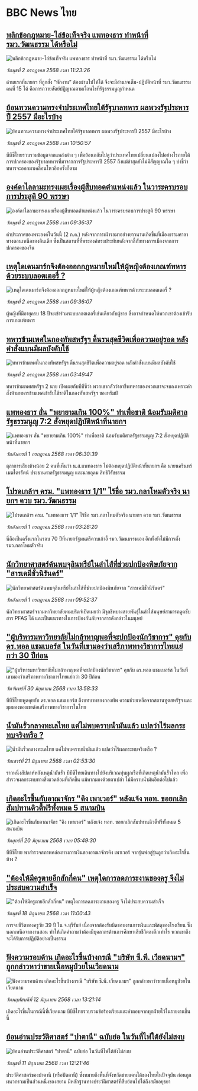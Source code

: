 # BBC News ไทย## [พลิกข้อกฎหมาย-ไล่ข้อเท็จจริง แพทองธาร ทำหน้าที่ รมว.วัฒนธรรม ได้หรือไม่](https://www.bbc.com/thai/articles/crk6zxe0kp8o?at_campaign=githubrss)![พลิกข้อกฎหมาย-ไล่ข้อเท็จจริง แพทองธาร ทำหน้าที่ รมว.วัฒนธรรม ได้หรือไม่](https://ichef.bbci.co.uk/ace/ws/240/cpsprodpb/950b/live/9a9c2b80-5733-11f0-804c-b585e3f5213e.jpg)_วันพุธที่ 2 กรกฎาคม 2568 เวลา 11:23:26_ด่านแรกที่นายกฯ ที่ถูกสั่ง “พักงาน”  ต้องผ่านไปให้ได้ จึงจะมีอำนาจเต็ม-ปฏิบัติหน้าที่ รมว.วัฒนธรรมคนที่ 15 ได้ คือการถวายสัตย์ปฏิญาณตามเงื่อนไขที่รัฐธรรมนูญกำหนด## [ย้อนทวนความทรงจำประเทศไทยใต้รัฐบาลทหาร ผลพวงรัฐประหารปี 2557 มีอะไรบ้าง](https://www.bbc.com/thai/articles/cy7nykd74r1o?at_campaign=githubrss)![ย้อนทวนความทรงจำประเทศไทยใต้รัฐบาลทหาร ผลพวงรัฐประหารปี 2557 มีอะไรบ้าง](https://ichef.bbci.co.uk/ace/ws/240/cpsprodpb/cdc0/live/a3d70250-5707-11f0-960d-e9f1088a89fe.jpg)_วันพุธที่ 2 กรกฎาคม 2568 เวลา 10:50:57_บีบีซีไทยรวบรวมข้อมูลจากแหล่งต่าง ๆ เพื่อย้อนกลับไปดูว่าประเทศไทยเปลี่ยนแปลงไปอย่างไรภายใต้การปกครองของรัฐบาลทหารที่มาจากการรัฐประหารปี 2557 ถึงแม้ล่าสุดยังไม่มีสัญญาณใด ๆ บ่งชี้ว่าทหารจะออกมาเคลื่อนไหวอีกครั้งก็ตาม## [องค์ดาไลลามะทรงเผยเรื่องผู้สืบทอดตำแหน่งแล้ว ในวาระครบรอบการประสูติ 90 พรรษา](https://www.bbc.com/thai/articles/cp904z8pxp0o?at_campaign=githubrss)![องค์ดาไลลามะทรงเผยเรื่องผู้สืบทอดตำแหน่งแล้ว ในวาระครบรอบการประสูติ 90 พรรษา](https://ichef.bbci.co.uk/ace/ws/240/cpsprodpb/d117/live/b515c220-56a5-11f0-960d-e9f1088a89fe.jpg)_วันพุธที่ 2 กรกฎาคม 2568 เวลา 09:36:37_คำประกาศของพระองค์ในวันนี้ (2 ก.ค.) หลังจากการเฝ้ารอมาอย่างยาวนานเกิดขึ้นที่เมืองธรรมศาลา ทางตอนเหนือของอินเดีย ซึ่งเป็นสถานที่ที่พระองค์ทรงประทับหลังจากลี้ภัยทางการเมืองจากการปกครองของจีน## [เหตุใดเดนมาร์กจึงต้องออกกฎหมายใหม่ให้ผู้หญิงต้องเกณฑ์ทหารด้วยระบบลอตเตอรี่ ?](https://www.bbc.com/thai/articles/c1jwngwn61xo?at_campaign=githubrss)![เหตุใดเดนมาร์กจึงต้องออกกฎหมายใหม่ให้ผู้หญิงต้องเกณฑ์ทหารด้วยระบบลอตเตอรี่ ?](https://ichef.bbci.co.uk/ace/ws/240/cpsprodpb/a4c3/live/7d8726a0-565a-11f0-9074-8989d8c97d87.jpg)_วันพุธที่ 2 กรกฎาคม 2568 เวลา 09:36:07_ผู้หญิงที่มีอายุครบ 18 ปีจะเข้าร่วมระบบลอตเตอรี่เช่นเดียวกับผู้ชาย ซึ่งอาจกำหนดให้พวกเขาต้องเข้ารับการเกณฑ์ทหาร## [ทหารข้ามเพศในกองทัพสหรัฐฯ ดิ้นรนสุดชีวิตเพื่อความอยู่รอด หลังคำสั่งแบนมีผลบังคับใช้](https://www.bbc.com/thai/articles/cm2m1zyj99eo?at_campaign=githubrss)![ทหารข้ามเพศในกองทัพสหรัฐฯ ดิ้นรนสุดชีวิตเพื่อความอยู่รอด หลังคำสั่งแบนมีผลบังคับใช้](https://ichef.bbci.co.uk/ace/ws/240/cpsprodpb/ad89/live/224bad90-5341-11f0-b4be-8f7caf53b80c.jpg)_วันพุธที่ 2 กรกฎาคม 2568 เวลา 03:49:47_ทหารข้ามเพศสหรัฐฯ 2 นาย เปิดเผยกับบีบีซีว่า พวกเขากลัวว่าอาชีพทหารของพวกเขาจะจบลงเพราะคำสั่งห้ามทหารข้ามเพศเข้ารับใช้ชาติในกองทัพสหรัฐฯ ของทรัมป์## [แพทองธาร ลั่น "พยายามเกิน 100%" ทำเพื่อชาติ น้อมรับมติศาลรัฐธรรมนูญ 7:2 สั่งหยุดปฏิบัติหน้าที่นายกฯ](https://www.bbc.com/thai/articles/ce8zz191349o?at_campaign=githubrss)![แพทองธาร ลั่น "พยายามเกิน 100%" ทำเพื่อชาติ น้อมรับมติศาลรัฐธรรมนูญ 7:2 สั่งหยุดปฏิบัติหน้าที่นายกฯ](https://ichef.bbci.co.uk/ace/ws/240/cpsprodpb/965e/live/bac4b810-5642-11f0-91ce-75a7c213ee0c.jpg)_วันอังคารที่ 1 กรกฎาคม 2568 เวลา 06:30:39_ตุลาการเสียงข้างน้อย 2 คนที่เห็นว่า น.ส.แพทองธาร ไม่ต้องหยุดปฏิบัติหน้าที่นายกฯ คือ นายนครินทร์ เมฆไตรรัตน์ ประธานศาลรัฐธรรมนูญ และนายอุดม สิทธิวิรัชธรรม## [โปรดเกล้าฯ ครม. "แพทองธาร 1/1" ไร้ชื่อ รมว.กลาโหมตัวจริง นายกฯ ควบ รมว.วัฒนธรรม](https://www.bbc.com/thai/articles/c98w53g99weo?at_campaign=githubrss)![โปรดเกล้าฯ ครม. "แพทองธาร 1/1" ไร้ชื่อ รมว.กลาโหมตัวจริง นายกฯ ควบ รมว.วัฒนธรรม](https://ichef.bbci.co.uk/ace/ws/240/cpsprodpb/d816/live/6c035290-530e-11f0-b4be-8f7caf53b80c.jpg)_วันอังคารที่ 1 กรกฎาคม 2568 เวลา 03:28:20_นี่ถือเป็นครั้งแรกในรอบ 70 ปีที่นายกรัฐมนตรีควบเก้าอี้ รมว.วัฒนธรรมเอง อีกทั้งยังไม่มีการตั้ง รมว.กลาโหมตัวจริง## [นักวิทยาศาสตร์ค้นพบจุลินทรีย์ในลำไส้ที่ช่วยปกป้องพิษภัยจาก "สารเคมีชั่วนิรันดร์" ](https://www.bbc.com/thai/articles/c20wwgk4nqeo?at_campaign=githubrss)![นักวิทยาศาสตร์ค้นพบจุลินทรีย์ในลำไส้ที่ช่วยปกป้องพิษภัยจาก "สารเคมีชั่วนิรันดร์" ](https://ichef.bbci.co.uk/ace/ws/240/cpsprodpb/e31d/live/f2357a20-55c3-11f0-a1ca-8125e59f5995.png)_วันอังคารที่ 1 กรกฎาคม 2568 เวลา 09:52:37_นักวิทยาศาสตร์จากมหาวิทยาลัยเคมบริดจ์เปิดเผยว่า มีจุลชีพบางสายพันธุ์ในลำไส้มนุษย์สามารถดูดซับสาร PFAS ได้ และเป็นแนวทางในการป้องกันภัยจากสารดังกล่าวในมนุษย์## ["ผู้บริหารมหาวิทยาลัยไม่กล้าหาญพอที่จะปกป้องนักวิชาการ" คุยกับ ดร.พอล แชมเบอร์ส ในวันที่เขามองว่าเสรีภาพทางวิชาการไทยแย่กว่า 30 ปีก่อน](https://www.bbc.com/thai/articles/c4gde88xemjo?at_campaign=githubrss)!["ผู้บริหารมหาวิทยาลัยไม่กล้าหาญพอที่จะปกป้องนักวิชาการ" คุยกับ ดร.พอล แชมเบอร์ส ในวันที่เขามองว่าเสรีภาพทางวิชาการไทยแย่กว่า 30 ปีก่อน](https://ichef.bbci.co.uk/ace/ws/240/cpsprodpb/fa74/live/184a34a0-526b-11f0-abe4-79578c209cfb.jpg)_วันจันทร์ที่ 30 มิถุนายน 2568 เวลา 13:58:33_บีบีซีไทยพูดคุยกับ ดร.พอล แชมเบอร์ส ถึงบทบาทของกองทัพ ความช่วยเหลือจากสถานทูตสหรัฐฯ และมุมมองของเขาต่อเสรีภาพทางวิชาการในไทย## [น้ำมันรั่วกลางทะเลไทย แค่ไม่พบคราบน้ำมันแล้ว แปลว่าไร้ผลกระทบจริงหรือ ?](https://www.bbc.com/thai/articles/cgq782v15k8o?at_campaign=githubrss)![น้ำมันรั่วกลางทะเลไทย แค่ไม่พบคราบน้ำมันแล้ว แปลว่าไร้ผลกระทบจริงหรือ ?](https://ichef.bbci.co.uk/ace/ws/240/cpsprodpb/574d/live/f090a920-4c12-11f0-86d5-3b52b53af158.jpg)_วันเสาร์ที่ 21 มิถุนายน 2568 เวลา 02:53:30_ราวหนึ่งสัปดาห์หลังเหตุน้ำมันรั่ว บีบีซีไทยเดินทางไปยังบริเวณทุ่นผูกเรือที่เกิดเหตุน้ำมันรั่วไหล เพื่อสำรวจผลกระทบทางสิ่งแวดล้อมที่เกิดขึ้น แม้หากมองด้วยตาเปล่า ไม่มีคราบน้ำมันอีกต่อไปแล้ว## [เกิดอะไรขึ้นกับอาณาจักร "คิง เพาเวอร์" หลังแจ้ง ทอท. ขอยกเลิกสัมปทานดิวตี้ฟรีทั้งหมด 5 สนามบิน](https://www.bbc.com/thai/articles/crk6d8l5py5o?at_campaign=githubrss)![เกิดอะไรขึ้นกับอาณาจักร "คิง เพาเวอร์" หลังแจ้ง ทอท. ขอยกเลิกสัมปทานดิวตี้ฟรีทั้งหมด 5 สนามบิน](https://ichef.bbci.co.uk/ace/ws/240/cpsprodpb/f74c/live/5e5dbcc0-4d96-11f0-9aef-bb27ccc1a3f8.jpg)_วันศุกร์ที่ 20 มิถุนายน 2568 เวลา 05:49:30_บีบีซีไทย พาสำรวจสภาพคล่องทางการเงินของอาณาจักรคิง เพาเวอร์ จากรุ่นพ่อสู่รุ่นลูกว่าเกิดอะไรขึ้นบ้าง ?## ["ต้องให้มีครูตายอีกสักกี่คน" เหตุใดการลดภาระงานของครู จึงไม่ประสบความสำเร็จ](https://www.bbc.com/thai/articles/c07dnn5lemyo?at_campaign=githubrss)!["ต้องให้มีครูตายอีกสักกี่คน" เหตุใดการลดภาระงานของครู จึงไม่ประสบความสำเร็จ](https://ichef.bbci.co.uk/ace/ws/240/cpsprodpb/ce69/live/2f0f99c0-4c33-11f0-86d5-3b52b53af158.jpg)_วันพุธที่ 18 มิถุนายน 2568 เวลา 11:00:43_การจบชีวิตของครูวัย 39 ปี ใน จ.บุรีรัมย์ เนื่องจากต้องรับผิดชอบงานการเงินและพัสดุของโรงเรียน ซึ่งนอกเหนือจากงานสอน ทำให้เกิดคำถามว่าต้องมีบุคลากรด้านการศึกษาเสียชีวิตลงอีกเท่าไร พวกเขาถึงจะได้รับการปฏิบัติอย่างเป็นธรรม## [ฟังความรอบด้าน เกิดอะไรขึ้นบ้างกรณี "บริษัท ซี.พี. เวียดนามฯ" ถูกกล่าวหาว่าขายเนื้อหมูป่วยในเวียดนาม](https://www.bbc.com/thai/articles/cewdejr22w0o?at_campaign=githubrss)![ฟังความรอบด้าน เกิดอะไรขึ้นบ้างกรณี "บริษัท ซี.พี. เวียดนามฯ" ถูกกล่าวหาว่าขายเนื้อหมูป่วยในเวียดนาม](https://ichef.bbci.co.uk/ace/ws/240/cpsprodpb/41d2/live/03bfbfa0-4771-11f0-84b6-6bf0f66205f1.jpg)_วันพฤหัสบดีที่ 12 มิถุนายน 2568 เวลา 13:21:14_เกิดอะไรขึ้นในกรณีนี้ที่เวียดนาม บีบีซีไทยรวบรวมข้อร้องเรียนและคำตอบจากทุกฝ่ายไว้ในรายงานชิ้นนี้## [ย้อนอ่านประวัติศาสตร์ "ปาตานี" ฉบับย่อ ในวันที่ไฟใต้ยังไม่สงบ](https://www.bbc.com/thai/articles/c1e65xx6lzqo?at_campaign=githubrss)![ย้อนอ่านประวัติศาสตร์ "ปาตานี" ฉบับย่อ ในวันที่ไฟใต้ยังไม่สงบ](https://ichef.bbci.co.uk/ace/ws/240/cpsprodpb/358a/live/060b31f0-468f-11f0-bbaa-4bc03e0665b7.jpg)_วันพุธที่ 11 มิถุนายน 2568 เวลา 12:21:46_ประวัติศาสตร์ของปาตานี (หรือปัตตานี) ซึ่งหมายถึงพื้นที่จังหวัดชายแดนใต้ของไทยในปัจจุบัน ก่อนถูกผนวกรวมเป็นส่วนหนึ่งของสยาม มีหลักฐานทางประวัติศาสตร์ที่สืบย้อนไปได้ถึงสมัยอยุธยา